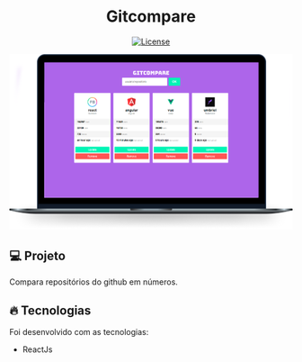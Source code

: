 <h1 align="center">
   Gitcompare
</h1

<br>

<p align="center">
  <a href="https://github.com/marlonandrei777/git-compare-v0.0/blob/main/LICENSE.md"><img alt="License" src="https://img.shields.io/static/v1?label=license&message=MIT&color=9b65e6&labelColor=000000"></a>
</p>

![](.github/gitcompare.png)

## 💻 Projeto

Compara repositórios do github em números.

## 🔥 Tecnologias

Foi desenvolvido com as tecnologias:

- ReactJs
